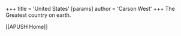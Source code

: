 +++
 title = 'United States'
[params]
	author = 'Carson West'
+++
The Greatest country on earth.

[[APUSH Home]]

